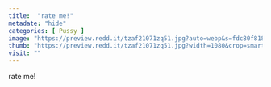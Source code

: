 ```yaml
---
title:  "rate me!"
metadate: "hide"
categories: [ Pussy ]
image: "https://preview.redd.it/tzaf21071zq51.jpg?auto=webp&s=fdc80f81834fce7209773b6ebf12895ebd529cf9"
thumb: "https://preview.redd.it/tzaf21071zq51.jpg?width=1080&crop=smart&auto=webp&s=24b2ed84b6edb771da7772f5df959fc9c1a30363"
visit: ""
---
```

rate me!
